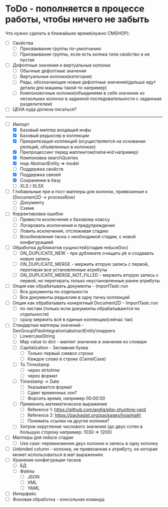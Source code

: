 # ToDo - пополняется в процессе работы, чтобы ничего не забыть

Что нужно сделать в ближайшее время(нужно CMSHOP):
- [ ] Свойства
    - [ ] Присваивание группы по-умолчанию
    - [ ] Присваивание группы, если есть колнка типа свойство и не пустая
- [ ] Дефолтные значения и виртуальные колонки
    - [ ] Обычные дефолтные значения
    - [ ] Виртуальные колонки(категория)
    - [ ] Ряды, обозначающие новые дефолтные значения(дальше идут детали для машины такой-то например)
    - [ ] Компоновочные колонки(объединяем в себя значение из нескольких колонок в заданной последовательности с заданным разделителем)
- [ ] ЦЕНА куда должна писаться?

-----

- [ ] Импорт
    - [x] Базовый маппер входящей инфы
    - [x] Базовый редьюсер в коллекции
    - [x] Приоритезация коллекций (осуществляется на основании реляций, объявленных в колонках)
    - [x] Препроцессинг перед маппингом(name=>id например)
    - [x] Компоновка searchQueries
    - [x] map AbstractEntity => model
    - [ ] Поддержка свойств
    - [x] Поддержка связей
    - [x] Сохранение в базу
    - [ ] XLS / XLSX
- [ ] Глобавльные пре и пост мапперы для колонок, привязанные к (Document2D -> processRow)
    - [ ] Документу
    - [ ] Схеме
- [ ] Корректировка ошибок
    - [ ] Привести исключения к базовому классу
    - [ ] Логировать исключения и предупреждения
    - [ ] Ловить исключения, отслеживая стадию
    - [ ] Возобновления таска с необходимой стадии, с новой конфигурацией
- [ ] Обработка дубликатов сущностей(стадия reduceDoc)
    - [ ] ON_DUPLICATE_NEW - при дубликате очищать pk и создавать новую запись
    - [ ] ON_DUPLICATE_MERGE - мержить вторую запись с первой, перетирая все установленные атрибуты
    - [ ] ON_DUPLICATE_MERGE_NOT_FILLED - мержить вторую запись с первой, 
          но перетирать только неустановленные ранее атрибуты
- [ ] Опция как обрабатывать документы - ImportTask::run
    - [ ] Все документы по отдельности
    - [ ] Все документы редьюсим в одну пачку коллекций
- [ ] Опция как обрабатывать конкретный Document2D - ImportTask::run
    - [ ] по листам (только если документы обрабатываются по отдельности)
    - [ ] сразу мержить всё в единые коллекции(сейчас так)
- [ ] Стандартые мапперы значений - DevGroup\FlexIntegration\abstractEntity\mappers
    - [ ] LowercaseString
    - [ ] Map value to dict - маппит значение в значение из словаря
    - [ ] Capitalization - Заглавная буква
        - [ ] Только первый символ строки
        - [ ] Каждое слово в строке (CamelCase)
    - [ ] To Timestamp
        - [ ] через strtotime
        - [ ] через формат
    - [ ] Timestamp -> Date
        - [ ] Указывается формат
        - [ ] Сдвиг временных зон?
        - [ ] Форсить время, например 00:00:00
    - [ ] Применить математическое выражение
        - [ ] Reference 1: https://github.com/andig/php-shunting-yard
        - [ ] Reference 2: https://packagist.org/packages/hoa/math
        - [ ] Понимать ссылки на другие колонки?
    - [ ] Хитрое округление числового значения (до двух сотен в большую сторону например: 1030 => 1200)
- [ ] Мапперы для reduce стадии
    - [ ] Use case: перемножение двух колонок и запись в одну колонку
- [ ] Unbinded column - колонка, не привязанная к атрибуту, но которая может использоваться в мат выражениях
- [ ] Хранение конфигурации тасков
    - [ ] БД
    - [ ] Файлы
        - [ ] JSON
        - [ ] XML
        - [ ] YAML
- [ ] Интерфейс
- [ ] Фоновая обработка - консольная команда